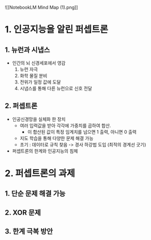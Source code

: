 
![[NotebookLM Mind Map (1).png]]

# 1. 인공지능을 알린 퍼셉트론
## 1. 뉴런과 시냅스
- 인간의 뇌 신경세포에서 영감
	1. 뉴런 자극
	2. 화학 물질 분비
	3. 전위가 일정 값에 도달
	4. 시냅스를 통해 다른 뉴런으로 신호 전달
## 2. 퍼셉트론
- 인공신경망을 실체화 한 장치
	- 여러 입력값을 받아 각각에 가중치를 곱하여 합산.
		- 이 합산된 값이 특정 임계치를 넘으면 1 출력, 아니면 0 출력
	- 지도 학습을 통해 다양한 문제 해결 가능
	- 초기 : 데이터로 규칙 찾음 -> 경사 하강법 도입 (최적의 경계선 긋기)
- 퍼셉트론의 한계와 인공지능의 침체

# 2. 퍼셉트론의 과제
## 1. 단순 문제 해결 가능

## 2. XOR 문제

## 3. 한계 극복 방안

